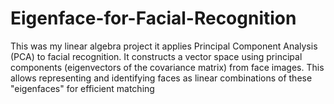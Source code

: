 # Eigenface-for-Facial-Recognition
This was my linear algebra project it applies Principal Component Analysis (PCA) to facial recognition. It constructs a vector space using principal components (eigenvectors of the covariance matrix) from face images. This allows representing and identifying faces as linear combinations of these "eigenfaces" for efficient matching
